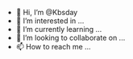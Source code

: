 - 👋 Hi, I’m @Kbsday
- 👀 I’m interested in ...
- 🌱 I’m currently learning ...
- 💞️ I’m looking to collaborate on ...
- 📫 How to reach me ...

<!---
Kbsday/Kbsday is a ✨ special ✨ repository because its `README.md` (this file) appears on your GitHub profile.
You can click the Preview link to take a look at your changes.
--->
